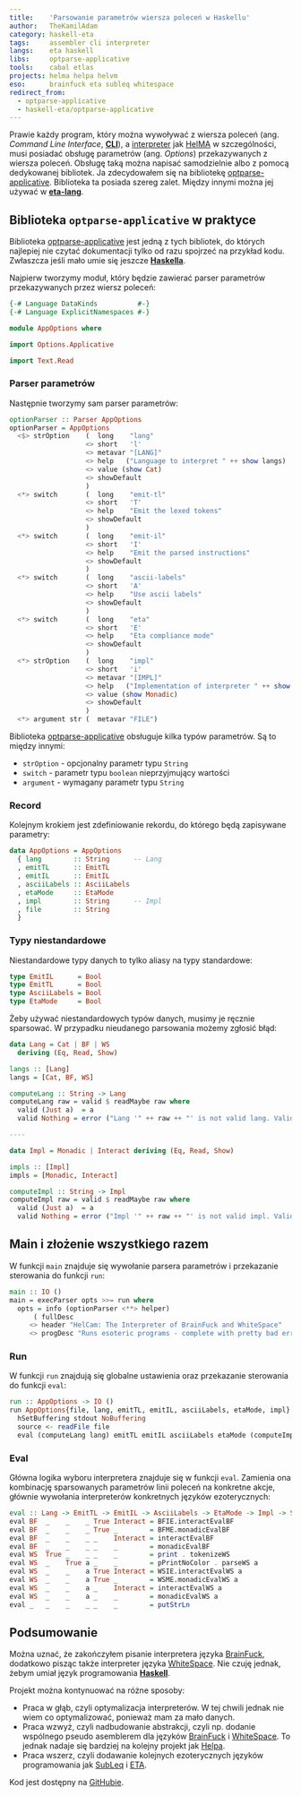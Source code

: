 ```yaml
---
title:    'Parsowanie parametrów wiersza poleceń w Haskellu'
author:   TheKamilAdam
category: haskell-eta
tags:     assembler cli interpreter
langs:    eta haskell
libs:     optparse-applicative
tools:    cabal etlas
projects: helma helpa helvm
eso:      brainfuck eta subleq whitespace
redirect_from:
  - optparse-applicative
  - haskell-eta/optparse-applicative
---
```


Prawie każdy program,
który można wywoływać z wiersza poleceń (ang. *Command Line Interface*, **[CLI]**),
a [interpreter] jak [HelMA] w szczególności,
musi posiadać obsługę parametrów (ang. *Options*) przekazywanych z wiersza poleceń.
Obsługę taką można napisać samodzielnie albo z pomocą dedykowanej bibliotek.
Ja zdecydowałem się na bibliotekę [optparse-applicative]. 
Biblioteka ta posiada szereg zalet.
Między innymi można jej używać w **[eta-lang]**.

## Biblioteka `optparse-applicative` w praktyce

Biblioteka [optparse-applicative] jest jedną z tych bibliotek,
do których najlepiej nie czytać dokumentacji tylko od razu spojrzeć na przykład kodu.
Zwłaszcza jeśli mało umie się jeszcze **[Haskella]**.

Najpierw tworzymy moduł,
który będzie zawierać parser parametrów przekazywanych przez wiersz poleceń:
```haskell
{-# Language DataKinds          #-}
{-# Language ExplicitNamespaces #-}

module AppOptions where

import Options.Applicative

import Text.Read
```

### Parser parametrów
Następnie tworzymy sam parser parametrów:
```haskell
optionParser :: Parser AppOptions
optionParser = AppOptions
  <$> strOption    (  long    "lang"
                   <> short   'l'
                   <> metavar "[LANG]"
                   <> help   ("Language to interpret " ++ show langs)
                   <> value (show Cat)
                   <> showDefault
                   )
  <*> switch       (  long    "emit-tl"
                   <> short   'T'
                   <> help    "Emit the lexed tokens"
                   <> showDefault
                   )
  <*> switch       (  long    "emit-il"
                   <> short   'I'
                   <> help    "Emit the parsed instructions"
                   <> showDefault
                   )
  <*> switch       (  long    "ascii-labels"
                   <> short   'A'
                   <> help    "Use ascii labels"
                   <> showDefault
                   )
  <*> switch       (  long    "eta"
                   <> short   'E'
                   <> help    "Eta compliance mode"
                   <> showDefault
                   )
  <*> strOption    (  long    "impl"
                   <> short   'i'
                   <> metavar "[IMPL]"
                   <> help   ("Implementation of interpreter " ++ show impls)
                   <> value (show Monadic)
                   <> showDefault
                   )
  <*> argument str (  metavar "FILE")
```

Biblioteka [optparse-applicative] obsługuje kilka typów parametrów.
Są to między innymi:
* `strOption` - opcjonalny parametr typu `String`
* `switch` - parametr typu `boolean` nieprzyjmujący wartości
* `argument` - wymagany parametr typu `String`

### Record
Kolejnym krokiem jest zdefiniowanie rekordu,
do którego będą zapisywane parametry:
```haskell
data AppOptions = AppOptions
  { lang        :: String      -- Lang
  , emitTL      :: EmitTL
  , emitIL      :: EmitIL
  , asciiLabels :: AsciiLabels
  , etaMode     :: EtaMode
  , impl        :: String      -- Impl
  , file        :: String
  }
```

### Typy niestandardowe
Niestandardowe typy danych to tylko aliasy na typy standardowe:
```haskell
type EmitIL      = Bool
type EmitTL      = Bool
type AsciiLabels = Bool
type EtaMode     = Bool
```

Żeby używać niestandardowych typów danych, musimy je ręcznie sparsować.
W przypadku nieudanego parsowania możemy zgłosić błąd:
```haskell
data Lang = Cat | BF | WS
  deriving (Eq, Read, Show)

langs :: [Lang]
langs = [Cat, BF, WS]

computeLang :: String -> Lang
computeLang raw = valid $ readMaybe raw where
  valid (Just a)  = a
  valid Nothing = error ("Lang '" ++ raw ++ "' is not valid lang. Valid langs are : " ++ show langs)

----

data Impl = Monadic | Interact deriving (Eq, Read, Show)

impls :: [Impl]
impls = [Monadic, Interact]

computeImpl :: String -> Impl
computeImpl raw = valid $ readMaybe raw where
  valid (Just a)  = a
  valid Nothing = error ("Impl '" ++ raw ++ "' is not valid impl. Valid impls are : " ++ show impls)
```

## Main i złożenie wszystkiego razem

W funkcji `main` znajduje się wywołanie parsera parametrów i przekazanie sterowania do funkcji `run`:
```haskell
main :: IO ()
main = execParser opts >>= run where
  opts = info (optionParser <**> helper)
      ( fullDesc
     <> header "HelCam: The Interpreter of BrainFuck and WhiteSpace"
     <> progDesc "Runs esoteric programs - complete with pretty bad error messages" )
```

### Run
W funkcji `run` znajdują się globalne ustawienia oraz przekazanie sterowania do funkcji `eval`: 
```haskell
run :: AppOptions -> IO ()
run AppOptions{file, lang, emitTL, emitIL, asciiLabels, etaMode, impl} = do
  hSetBuffering stdout NoBuffering
  source <- readFile file
  eval (computeLang lang) emitTL emitIL asciiLabels etaMode (computeImpl impl) source
```

### Eval
Główna logika wyboru interpretera znajduje się w funkcji `eval`.
Zamienia ona kombinację sparsowanych parametrów linii poleceń na konkretne akcje,
głównie wywołania interpreterów konkretnych języków ezoterycznych:
```haskell
eval :: Lang -> EmitTL -> EmitIL -> AsciiLabels -> EtaMode -> Impl -> Source -> IO ()
eval BF  _    _    _ True Interact = BFIE.interactEvalBF
eval BF  _    _    _ True _        = BFME.monadicEvalBF
eval BF  _    _    _ _    Interact = interactEvalBF
eval BF  _    _    _ _    _        = monadicEvalBF
eval WS  True _    _ _    _        = print . tokenizeWS
eval WS  _    True a _    _        = pPrintNoColor . parseWS a
eval WS  _    _    a True Interact = WSIE.interactEvalWS a
eval WS  _    _    a True _        = WSME.monadicEvalWS a
eval WS  _    _    a _    Interact = interactEvalWS a
eval WS  _    _    a _    _        = monadicEvalWS a
eval _   _    _    _ _    _        = putStrLn
```

## Podsumowanie

Można uznać,
że zakończyłem pisanie interpretera języka [BrainFuck],
dodatkowo pisząc także interpreter języka [WhiteSpace].
Nie czuję jednak,
żebym umiał język programowania **[Haskell]**.

Projekt można kontynuować na różne sposoby:
* Praca w głąb, czyli optymalizacja interpreterów.
W tej chwili jednak nie wiem co optymalizować,
ponieważ mam za mało danych.
* Praca wzwyż, czyli nadbudowanie abstrakcji,
czyli np. dodanie wspólnego pseudo asemblerem dla języków [BrainFuck] i [WhiteSpace].
To jednak nadaje się bardziej na kolejny projekt jak [Helpa].
* Praca wszerz, czyli dodawanie kolejnych ezoterycznych języków programowania jak [SubLeq] i [ETA].

Kod jest dostępny na [GitHubie](https://github.com/helvm/helma/tree/v0.5.0.0).

[eta-lang]:             /langs/eta
[Haskell]:              /langs/haskell
[Haskella]:             /langs/haskell
[Haskellu]:             /langs/haskell

[optparse-applicative]: /libs/optparse-applicative

[HelMA]:               /projects/helma
[HelPA]:                /projects/helpa
[HelVM]:                /projects/helvm

[BrainFuck]:            /eso/brainfuck
[ETA]:                  /eso/eta
[SubLeq]:               /eso/subleq
[WhiteSpace]:           /eso/whitespace

[assembler]:            /tags/assembler
[cli]:                  /tags/cli
[interpreter]:          /tags/interpreter
